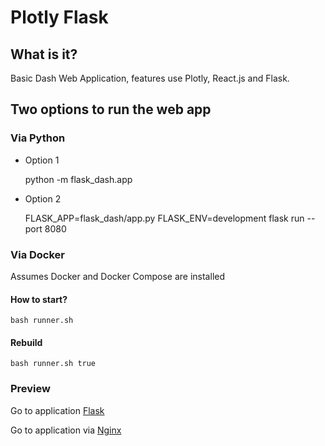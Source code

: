 # Plotly Flask

## What is it? 

Basic Dash Web Application,  features use  Plotly, React.js and Flask.



## Two options to run the web app

### Via Python

* Option 1 
   

    python -m flask_dash.app
     
* Option 2

   
    FLASK_APP=flask_dash/app.py FLASK_ENV=development flask run --port 8080
    
### Via Docker    


Assumes  Docker and Docker Compose are installed

#### How to start?

    bash runner.sh

#### Rebuild

    bash runner.sh true   
     
### Preview

Go to application [Flask](http://172.20.20.100:8000/)

Go to application via [Nginx](http://172.20.20.101)



